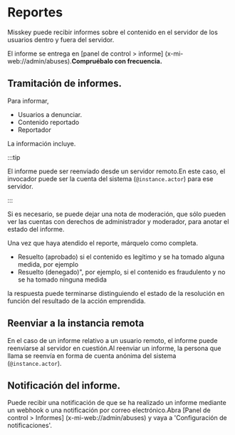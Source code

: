 # Reportes

Misskey puede recibir informes sobre el contenido en el servidor de los usuarios dentro y fuera del servidor.

El informe se entrega en [panel de control > informe] (x-mi-web://admin/abuses).**Compruébalo con frecuencia.**

## Tramitación de informes.

Para informar,

- Usuarios a denunciar.
- Contenido reportado
- Reportador

La información incluye.

:::tip

El informe puede ser reenviado desde un servidor remoto.En este caso, el invocador puede ser la cuenta del sistema (`@instance.actor`) para ese servidor.

:::

Si es necesario, se puede dejar una nota de moderación, que sólo pueden ver las cuentas con derechos de administrador y moderador, para anotar el estado del informe.

Una vez que haya atendido el reporte, márquelo como completa.

- Resuelto (aprobado) si el contenido es legítimo y se ha tomado alguna medida, por ejemplo
- Resuelto (denegado)", por ejemplo, si el contenido es fraudulento y no se ha tomado ninguna medida

la respuesta puede terminarse distinguiendo el estado de la resolución en función del resultado de la acción emprendida.

## Reenviar a la instancia  remota

En el caso de un informe relativo a un usuario remoto, el informe puede reenviarse al servidor en cuestión.Al reenviar un informe, la persona que llama se reenvía en forma de cuenta anónima del sistema (`@instance.actor`).

## Notificación del informe.

Puede recibir una notificación de que se ha realizado un informe mediante un webhook o una notificación por correo electrónico.Abra [Panel de control > Informes] (x-mi-web://admin/abuses) y vaya a 'Configuración de notificaciones'.
